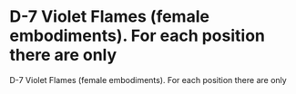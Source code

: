 # D-7 Violet Flames (female embodiments). For each position there are only

D-7 Violet Flames (female embodiments). For each position there are only